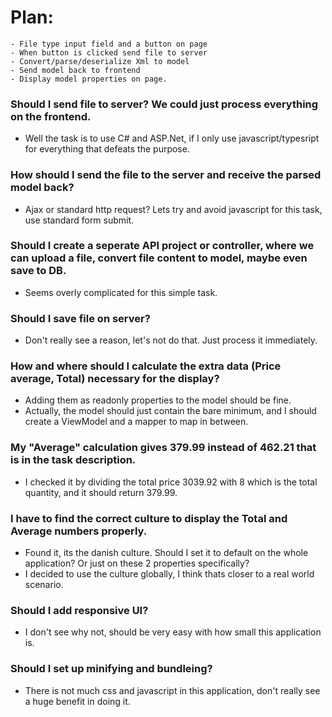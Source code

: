 # Plan:
	- File type input field and a button on page
	- When button is clicked send file to server
	- Convert/parse/deserialize Xml to model
	- Send model back to frontend
	- Display model properties on page.
	
### Should I send file to server? We could just process everything on the frontend.
- Well the task is to use C# and ASP.Net, if I only use javascript/typesript for everything that defeats the purpose.

### How should I send the file to the server and receive the parsed model back?
- Ajax or standard http request? Lets try and avoid javascript for this task, use standard form submit.

### Should I create a seperate API project or controller, where we can upload a file, convert file content to model, maybe even save to DB.
- Seems overly complicated for this simple task.

### Should I save file on server?
- Don't really see a reason, let's not do that. Just process it immediately.

### How and where should I calculate the extra data (Price average, Total) necessary for the display?
- Adding them as readonly properties to the model should be fine.
- Actually, the model should just contain the bare minimum, and I should create a ViewModel and a mapper to map in between.

### My "Average" calculation gives 379.99 instead of 462.21 that is in the task description.
- I checked it by dividing the total price 3039.92 with 8 which is the total quantity, and it should return 379.99.

### I have to find the correct culture to display the Total and Average numbers properly.
- Found it, its the danish culture. Should I set it to default on the whole application? Or just on these 2 properties specifically?
- I decided to use the culture globally, I think thats closer to a real world scenario.

### Should I add responsive UI?
- I don't see why not, should be very easy with how small this application is.

### Should I set up minifying and bundleing?
- There is not much css and javascript in this application, don't really see a huge benefit in doing it.